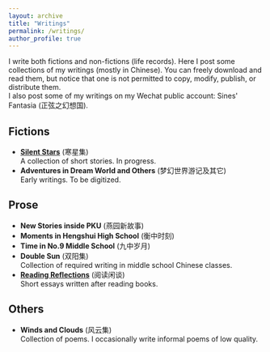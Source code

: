 ```yaml
---
layout: archive
title: "Writings"
permalink: /writings/
author_profile: true
---
```


I write both fictions and non-fictions (life records). Here I post some collections of my writings (mostly in Chinese). You can freely download and read them, but notice that one is not permitted to copy, modify, publish, or distribute them.  
I also post some of my writings on my Wechat public account: Sines' Fantasia (正弦之幻想国).

## Fictions

* <b>[Silent Stars](../docs/Silent_Stars.pdf)</b> (寒星集)  
A collection of short stories. In progress.
* <b>Adventures in Dream World and Others</b> (梦幻世界游记及其它)  
Early writings. To be digitized.

## Prose

* <b>New Stories inside PKU</b> (燕园新故事)
* <b>Moments in Hengshui High School</b> (衡中时刻)
* <b>Time in No.9 Middle School</b> (九中岁月) 
* <b>Double Sun</b> (双阳集)   
Collection of required writing in middle school Chinese classes.
* <b>[Reading Reflections](../docs/Reading_Reflections.pdf)</b> (阅读闲谈)  
Short essays written after reading books.  

## Others 

* <b>Winds and Clouds</b> (风云集)  
Collection of poems. I occasionally write informal poems of low quality.  

